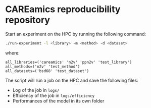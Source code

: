 # CAREamics reproducibility repository

Start an experiment on the HPC by running the following command:

```bash
./run-experiment -l <library> -m <method> -d <dataset>
```

where:
```
all_libraries=('careamics' 'n2v' 'ppn2v' 'test_library')
all_methods=('n2v' 'test_method')
all_datasets=('bsd68' 'test_dataset')
```


The script will run a job on the HPC and save the following files:
- Log of the job in `logs/`
- Efficiency of the job in `logs/efficiency`
- Performances of the model in its own folder